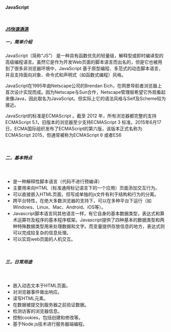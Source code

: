 #### **JavaScript**
<br>

[**JS快速通道**](https://github.com/mygaryfly/JavaScript/blob/master/README.md)

##### **一，简单介绍**
JavaScript（简称“JS”） 是一种具有函数优先的轻量级，解释型或即时编译型的高级编程语言。虽然它是作为开发Web页面的脚本语言而出名的，但是它也被用到了很多非浏览器环境中，JavaScript 基于原型编程、多范式的动态脚本语言，并且支持面向对象、命令式和声明式（如函数式编程）风格。

JavaScript在1995年由Netscape公司的Brendan Eich，在网景导航者浏览器上首次设计实现而成。因为Netscape与Sun合作，Netscape管理层希望它外观看起来像Java，因此取名为JavaScript。但实际上它的语法风格与Self及Scheme较为接近。

JavaScript的标准是ECMAScript 。截至 2012 年，所有浏览器都完整的支持ECMAScript 5.1，旧版本的浏览器至少支持ECMAScript 3 标准。2015年6月17日，ECMA国际组织发布了ECMAScript的第六版，该版本正式名称为 ECMAScript 2015，但通常被称为ECMAScript 6 或者ES6

<br>

##### **二，基本特点**
<br>

* 是一种解释性脚本语言（代码不进行预编译）
* 主要用来向HTML（标准通用标记语言下的一个应用）页面添加交互行为。 
* 可以直接嵌入HTML页面，但写成单独的js文件有利于结构和行为的分离。 
* 跨平台特性，在绝大多数浏览器的支持下，可以在多种平台下运行（如Windows、Linux、Mac、Android、iOS等）。
* Javascript脚本语言同其他语言一样，有它自身的基本数据类型，表达式和算术运算符及程序的基本程序框架。Javascript提供了四种基本的数据类型和两种特殊数据类型用来处理数据和文字。而变量提供存放信息的地方，表达式则可以完成较复杂的信息处理。
* 可以实现web页面的人机交互。

<br>

##### **三，日常用途**
<br>

* 嵌入动态文本于HTML页面。  
* 对浏览器事件做出响应。  
* 读写HTML元素。  
* 在数据被提交到服务器之前验证数据。  
* 检测访客的浏览器信息。  
* 控制cookies，包括创建和修改等。  
* 基于Node.js技术进行服务器端编程。